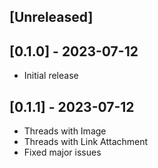 ## [Unreleased]

## [0.1.0] - 2023-07-12

- Initial release

## [0.1.1] - 2023-07-12

- Threads with Image
- Threads with Link Attachment
- Fixed major issues
